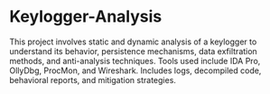 # Keylogger-Analysis
This project involves static and dynamic analysis of a keylogger to understand its behavior, persistence mechanisms, data exfiltration methods, and anti-analysis techniques. Tools used include IDA Pro, OllyDbg, ProcMon, and Wireshark. Includes logs, decompiled code, behavioral reports, and mitigation strategies.
